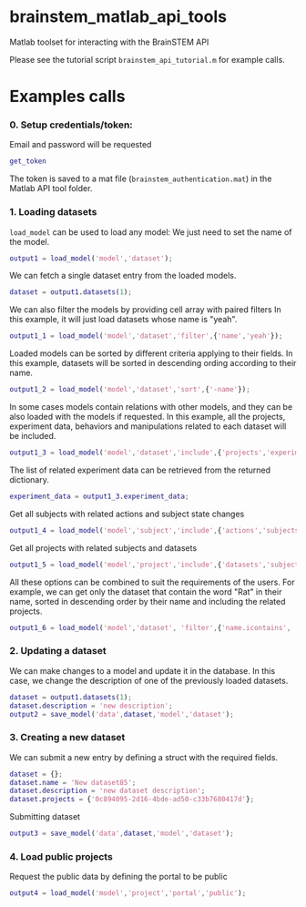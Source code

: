 # brainstem_matlab_api_tools
Matlab toolset for interacting with the BrainSTEM API 

Please see the tutorial script `brainstem_api_tutorial.m` for example calls.

# Examples calls

### 0. Setup credentials/token: 

Email and password will be requested

```m
get_token
```

The token is saved to a mat file (`brainstem_authentication.mat`) in the Matlab API tool folder.

### 1. Loading datasets

`load_model` can be used to load any model: We just need to set the name of the model.

```m
output1 = load_model('model','dataset');
```

We can fetch a single dataset entry from the loaded models.

```m
dataset = output1.datasets(1);
```

We can also filter the models by providing cell array with paired filters In this example, it will just load datasets whose name is "yeah".

```m
output1_1 = load_model('model','dataset','filter',{'name','yeah'});
```

Loaded models can be sorted by different criteria applying to their fields. In this example, datasets will be sorted in descending ording according to their name.

```m
output1_2 = load_model('model','dataset','sort',{'-name'});
```

In some cases models contain relations with other models, and they can be also loaded with the models if requested. In this example, all the projects, experiment data, behaviors and  manipulations related to each dataset will be included.

```m
output1_3 = load_model('model','dataset','include',{'projects','experimentdata','behaviors','manipulations'});
```

The list of related experiment data can be retrieved from the returned dictionary.

```m
experiment_data = output1_3.experiment_data;
```

Get all subjects with related actions and subject state changes

```m
output1_4 = load_model('model','subject','include',{'actions','subjectstatechanges'});
```

Get all projects with related subjects and datasets

```m
output1_5 = load_model('model','project','include',{'datasets','subjects'});
```

All these options can be combined to suit the requirements of the users. For example, we can get only the dataset that contain the word "Rat" in their name, sorted in descending order by their name and including the related projects.

```m
output1_6 = load_model('model','dataset', 'filter',{'name.icontains', 'Rat'}, 'sort',{'-name'}, 'include',{'projects'});
```

### 2. Updating a dataset

We can make changes to a model and update it in the database. In this case, we change the description of one of the previously loaded datasets.

```m
dataset = output1.datasets(1);
dataset.description = 'new description';
output2 = save_model('data',dataset,'model','dataset');
```

### 3. Creating a new dataset

We can submit a new entry by defining a struct with the required fields.

```m
dataset = {};
dataset.name = 'New dataset85';
dataset.description = 'new dataset description';
dataset.projects = {'0c894095-2d16-4bde-ad50-c33b7680417d'};
```

Submitting dataset

```m
output3 = save_model('data',dataset,'model','dataset');
```

### 4. Load public projects

Request the public data by defining the portal to be public

```m
output4 = load_model('model','project','portal','public');
```
